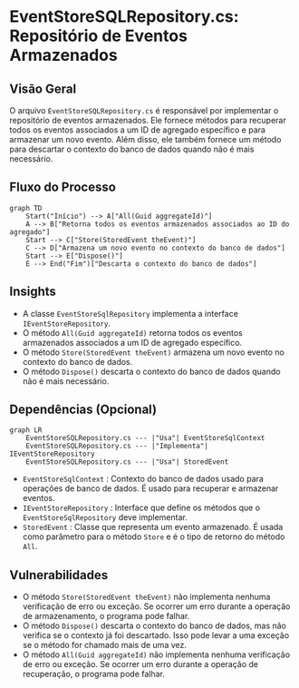 # EventStoreSQLRepository.cs: Repositório de Eventos Armazenados

## Visão Geral
O arquivo `EventStoreSQLRepository.cs` é responsável por implementar o repositório de eventos armazenados. Ele fornece métodos para recuperar todos os eventos associados a um ID de agregado específico e para armazenar um novo evento. Além disso, ele também fornece um método para descartar o contexto do banco de dados quando não é mais necessário.

## Fluxo do Processo
```mermaid
graph TD
    Start("Início") --> A["All(Guid aggregateId)"]
    A --> B["Retorna todos os eventos armazenados associados ao ID do agregado"]
    Start --> C["Store(StoredEvent theEvent)"]
    C --> D["Armazena um novo evento no contexto do banco de dados"]
    Start --> E["Dispose()"]
    E --> End("Fim")["Descarta o contexto do banco de dados"]
```

## Insights
- A classe `EventStoreSqlRepository` implementa a interface `IEventStoreRepository`.
- O método `All(Guid aggregateId)` retorna todos os eventos armazenados associados a um ID de agregado específico.
- O método `Store(StoredEvent theEvent)` armazena um novo evento no contexto do banco de dados.
- O método `Dispose()` descarta o contexto do banco de dados quando não é mais necessário.

## Dependências (Opcional)
```mermaid
graph LR
    EventStoreSQLRepository.cs --- |"Usa"| EventStoreSqlContext
    EventStoreSQLRepository.cs --- |"Implementa"| IEventStoreRepository
    EventStoreSQLRepository.cs --- |"Usa"| StoredEvent
```
- `EventStoreSqlContext` : Contexto do banco de dados usado para operações de banco de dados. É usado para recuperar e armazenar eventos.
- `IEventStoreRepository` : Interface que define os métodos que o `EventStoreSqlRepository` deve implementar.
- `StoredEvent` : Classe que representa um evento armazenado. É usada como parâmetro para o método `Store` e é o tipo de retorno do método `All`.

## Vulnerabilidades
- O método `Store(StoredEvent theEvent)` não implementa nenhuma verificação de erro ou exceção. Se ocorrer um erro durante a operação de armazenamento, o programa pode falhar.
- O método `Dispose()` descarta o contexto do banco de dados, mas não verifica se o contexto já foi descartado. Isso pode levar a uma exceção se o método for chamado mais de uma vez.
- O método `All(Guid aggregateId)` não implementa nenhuma verificação de erro ou exceção. Se ocorrer um erro durante a operação de recuperação, o programa pode falhar.